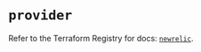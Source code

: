 # `provider`

Refer to the Terraform Registry for docs: [`newrelic`](https://registry.terraform.io/providers/newrelic/newrelic/3.72.1/docs).

